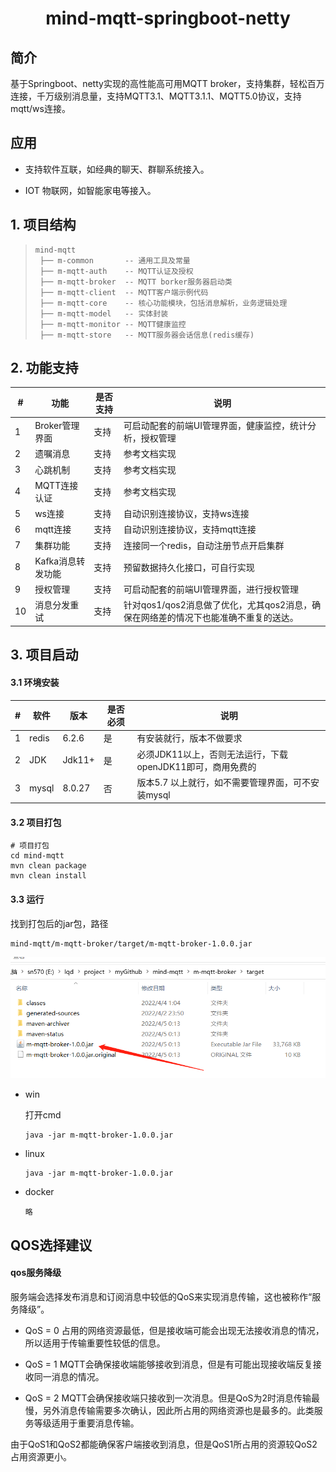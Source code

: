 <h1 align="center">mind-mqtt-springboot-netty</h1> 

## 简介

基于Springboot、netty实现的高性能高可用MQTT broker，支持集群，轻松百万连接，千万级别消息量，支持MQTT3.1、MQTT3.1.1、MQTT5.0协议，支持mqtt/ws连接。

## 应用

- 支持软件互联，如经典的聊天、群聊系统接入。

- IOT 物联网，如智能家电等接入。

## 1.  项目结构

>```
>mind-mqtt
>  ├── m-common       -- 通用工具及常量
>  ├── m-mqtt-auth    -- MQTT认证及授权
>  ├── m-mqtt-broker  -- MQTT borker服务器启动类
>  ├── m-mqtt-client  -- MQTT客户端示例代码
>  ├── m-mqtt-core    -- 核心功能模块，包括消息解析，业务逻辑处理
>  ├── m-mqtt-model   -- 实体封装 
>  ├── m-mqtt-monitor -- MQTT健康监控
>  ├── m-mqtt-store   -- MQTT服务器会话信息(redis缓存)
>```

## 2. 功能支持

| #    | 功能              | 是否支持 | 说明                                                         |
| ---- | ----------------- | -------- | ------------------------------------------------------------ |
| 1    | Broker管理界面    | 支持     | 可启动配套的前端UI管理界面，健康监控，统计分析，授权管理     |
| 2    | 遗嘱消息          | 支持     | 参考文档实现                                                 |
| 3    | 心跳机制          | 支持     | 参考文档实现                                                 |
| 4    | MQTT连接认证      | 支持     | 参考文档实现                                                 |
| 5    | ws连接            | 支持     | 自动识别连接协议，支持ws连接                                 |
| 6    | mqtt连接          | 支持     | 自动识别连接协议，支持mqtt连接                               |
| 7    | 集群功能          | 支持     | 连接同一个redis，自动注册节点开启集群                        |
| 8    | Kafka消息转发功能 | 支持     | 预留数据持久化接口，可自行实现                               |
| 9    | 授权管理          | 支持     | 可启动配套的前端UI管理界面，进行授权管理                     |
| 10   | 消息分发重试      | 支持     | 针对qos1/qos2消息做了优化，尤其qos2消息，确保在网络差的情况下也能准确不重复的送达。 |

## 3. 项目启动

#### 3.1 环境安装

| #    | 软件  | 版本   | 是否必须 | 说明                                                       |
| ---- | ----- | ------ | -------- | ---------------------------------------------------------- |
| 1    | redis | 6.2.6  | 是       | 有安装就行，版本不做要求                                   |
| 2    | JDK   | Jdk11+ | 是       | 必须JDK11以上，否则无法运行，下载openJDK11即可，商用免费的 |
| 3    | mysql | 8.0.27 | 否       | 版本5.7 以上就行，如不需要管理界面，可不安装mysql          |

#### 3.2 项目打包

```shell
# 项目打包
cd mind-mqtt
mvn clean package
mvn clean install
```

#### 3.3 运行

找到打包后的jar包，路径

```
mind-mqtt/m-mqtt-broker/target/m-mqtt-broker-1.0.0.jar
```

![](\docs\doc-image\package01.png)

- win

  打开cmd

  ```shell
  java -jar m-mqtt-broker-1.0.0.jar
  ```

- linux

  ```shell
  java -jar m-mqtt-broker-1.0.0.jar
  ```

- docker

  ```shell
  略
  ```

  

## QOS选择建议

#### qos服务降级 

服务端会选择发布消息和订阅消息中较低的QoS来实现消息传输，这也被称作“服务降级”。 

- QoS = 0 占用的网络资源最低，但是接收端可能会出现无法接收消息的情况，所以适用于传输重要性较低的信息。

- QoS = 1 MQTT会确保接收端能够接收到消息，但是有可能出现接收端反复接收同一消息的情况。 

- QoS = 2 MQTT会确保接收端只接收到一次消息。但是QoS为2时消息传输最慢，另外消息传输需要多次确认，因此所占用的网络资源也是最多的。此类服务等级适用于重要消息传输。

由于QoS1和QoS2都能确保客户端接收到消息，但是QoS1所占用的资源较QoS2占用资源更小。
